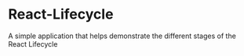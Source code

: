 # React-Lifecycle
A simple application that helps demonstrate the different stages of the React Lifecycle
